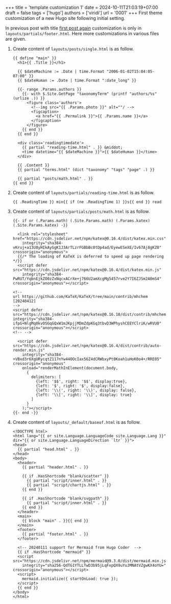 +++
title = 'template customization 1'
date = 2024-10-11T21:03:19+07:00
draft = false
tags = ['hugo']
authors = ['viridi']
url = '0001'
+++
First theme customization of a new Hugo site following initial setting.

<!--more-->

In previous post with title [first post again](../0000) customization is only in `layouts/partials/footer.html`. Here more customizations in various files are given.

1. Create content of `layouts/posts/single.html` is as follow.
    ```
    {{ define "main" }}
      <h1>{{ .Title }}</h1>

      {{ $dateMachine := .Date | time.Format "2006-01-02T15:04:05-07:00" }}
      {{ $dateHuman := .Date | time.Format ":date_long" }}
      
      {{- range .Params.authors }}
        {{- with $.Site.GetPage "taxonomyTerm" (printf "authors/%s" (urlize .)) }}
          <figure class='authors'>
            <!--img src="{{ .Params.photo }}" alt=""/ -->
            <figcaption>
              <a href="{{ .Permalink }}">{{ .Params.name }}</a>
            </figcaption>
          </figure>
        {{ end }}
      {{ end }}
      
      <div class='readingtimedate'>
        {{ partial "reading-time.html" . }} &middot;
        <time datetime="{{ $dateMachine }}">{{ $dateHuman }}</time>
      </div>
      
      {{ .Content }}
      {{ partial "terms.html" (dict "taxonomy" "tags" "page" .) }}
      
      {{ partial "posts/math.html" . }}
    {{ end }}
    ```
2. Create content of `layouts/partials/reading-time.html` is as follow.
    ```
    {{ .ReadingTime }} min{{ if (ne .ReadingTime 1) }}s{{ end }} read
    ```
3. Create content of `layouts/partials/posts/math.html` is as follow.
    ```
    {{- if or (.Params.math) (.Site.Params.math) (.Params.katex) (.Site.Params.katex) -}}

      <link rel="stylesheet" href="https://cdn.jsdelivr.net/npm/katex@0.16.4/dist/katex.min.css"
        integrity="sha384-vKruj+a13U8yHIkAyGgK1J3ArTLzrFGBbBc0tDp4ad/EyewESeXE/Iv67Aj8gKZ0" crossorigin="anonymous">
      {{/* The loading of KaTeX is deferred to speed up page rendering */}}
      <script defer src="https://cdn.jsdelivr.net/npm/katex@0.16.4/dist/katex.min.js"
        integrity="sha384-PwRUT/YqbnEjkZO0zZxNqcxACrXe+j766U2amXcgMg5457rve2Y7I6ZJSm2A0mS4" crossorigin="anonymous"></script>

    <!--
    url https://github.com/KaTeX/KaTeX/tree/main/contrib/mhchem [20240412]
    -->
    <script defer src="https://cdn.jsdelivr.net/npm/katex@0.16.10/dist/contrib/mhchem.min.js" integrity="sha384-ifpG+NlgMq0kvOSGqGQxW1mJKpjjMDmZdpKGq3tbvD3WPhyshCEEYClriK/wRVU0"  crossorigin="anonymous"></script>
    <!-- -->    
        
      <script defer src="https://cdn.jsdelivr.net/npm/katex@0.16.4/dist/contrib/auto-render.min.js"
        integrity="sha384-+VBxd3r6XgURycqtZ117nYw44OOcIax56Z4dCRWbxyPt0Koah1uHoK0o4+/RRE05" crossorigin="anonymous"
        onload="renderMathInElement(document.body,
          {
            delimiters: [
              {left: '$$', right: '$$', display:true},
              {left: '$', right: '$', display:false},
              {left: '\\(', right: '\\)', display: false},
              {left: '\\[', right: '\\]', display: true}
            ]
          }
        );"></script>
    {{- end -}}
    ```
4. Create content of `layouts/_default/baseof.html` is as follow.
    ```
    <!DOCTYPE html>
    <html lang="{{ or site.Language.LanguageCode site.Language.Lang }}" dir="{{ or site.Language.LanguageDirection `ltr` }}">
    <head>
      {{ partial "head.html" . }}
    </head>
    <body>
      <header>
        {{ partial "header.html" . }}
        
        {{ if .HasShortcode "blank/scatter" }}
          {{ partial "script/inner.html" . }}
          {{ partial "script/chartjs.html" . }}
        {{ end }}

        {{ if .HasShortcode "blank/svgpath" }}
          {{ partial "script/inner.html" . }}
        {{ end }}
      </header>
      <main>
        {{ block "main" . }}{{ end }}
      </main>
      <footer>
        {{ partial "footer.html" . }}
      </footer>

      <!-- 20240111 support for Mermaid from Hugo Coder  -->
      {{ if .HasShortcode "mermaid" }}
      <script src="https://cdn.jsdelivr.net/npm/mermaid@9.3.0/dist/mermaid.min.js"
        integrity="sha256-QdTG1YTLLTwD3b95jLqFxpQX9uYuJMNAtVZgwKX4oYU=" crossorigin="anonymous"></script>
      <script>
        mermaid.initialize({ startOnLoad: true });
      </script>
      {{ end }}
    </body>
    </html>
    ```
